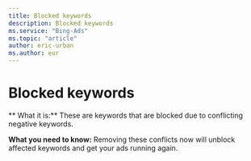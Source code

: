 ```yaml
---
title: Blocked keywords
description: Blocked keywords
ms.service: "Bing-Ads"
ms.topic: "article"
author: eric-urban
ms.author: eur
---
```


# Blocked keywords

**    What it is:**     These are keywords that are blocked due to conflicting negative keywords.

**What you need to know:**     Removing these conflicts now will unblock affected keywords and get your ads running again.


